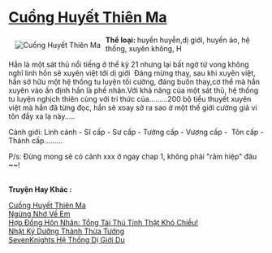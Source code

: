 <a href="https://utruyen.com/truyen/cuong-huyet-thien-ma/17571/" title="Cuồng Huyết Thiên Ma"><h1>Cuồng Huyết Thiên Ma</h1></a><div style="display:table"><img align="right" style="float: left; padding: 10px;" src="https://utruyen.com/images/story/200x260/cuong-huyet-thien-ma.jpg" alt="Cuồng Huyết Thiên Ma"><b>Thể loại: </b>huyền huyễn,dị giới, huyền ảo, hệ thống, xuyên không, H <p></p>Hắn là một sát thủ nổi tiếng ở thể kỷ 21 nhưng lại bất ngờ tử vong không nghĩ linh hồn sẽ xuyên việt tới dị giới  Đáng mừng thay, sau khi xuyên việt, hắn sở hữu một hệ thống tu luyện tối cường, đáng buồn thay,cơ thể mà hắn xuyên vào ấn định hắn là phế nhân.Với khả năng của một sát thủ, hệ thống tu luyện nghịch thiên cùng với tri thức của.........200 bộ tiểu thuyết xuyên việt mà hắn đã từng đọc, hắn sẽ xoay sở ra sao ở một thế giới cường giả vi tôn đầy xa lạ này.....<p></p>Cảnh giới: Linh cảnh - Sĩ cấp - Sư cấp - Tướng cấp - Vương cấp -  Tôn cấp - Thánh cấp.........<p></p>P/s: Đừng mong sẽ có cảnh xxx ở ngay chap 1, không phải "râm hiệp" đâu ~~!</div><p><br><b>Truyện Hay Khác :</b></p><a href="https://utruyen.com/truyen/cuong-huyet-thien-ma/17571/" alt="Cuồng Huyết Thiên Ma">Cuồng Huyết Thiên Ma</a><br/><a href="https://utruyen.com/truyen/ngung-nho-ve-em/19149/" alt="Ngừng Nhớ Về Em">Ngừng Nhớ Về Em</a><br/><a href="https://github.com/quanluxury/ngontinh_top100/tree/master/19524" alt="Hợp Đồng Hôn Nhân: Tổng Tài Thú Tính Thật Khó Chiều!">Hợp Đồng Hôn Nhân: Tổng Tài Thú Tính Thật Khó Chiều!</a><br/><a href="https://github.com/quanluxury/ngontinh_top100/tree/master/19302" alt="Nhật Ký Dưỡng Thành Thừa Tướng">Nhật Ký Dưỡng Thành Thừa Tướng</a><br/><a href="https://images.google.com.bn/url?q=https%3A%2F%2Futruyen.com%2Ftruyen%2Fsevenknights-he-thong-di-gioi-du%2F17312%2F" alt="SevenKnights Hệ Thống Dị Giới Du">SevenKnights Hệ Thống Dị Giới Du</a><br/>